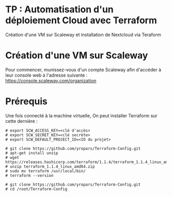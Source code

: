 # TP : Automatisation d'un déploiement Cloud avec Terraform
Création d'une VM sur Scaleway et installation de Nextcloud via Teraform

# Création d'une VM sur Scaleway
Pour commencer, munissez-vous d'un compte Scaleway afin d'accéder à leur console web à l'adresse suivante : https://console.scaleway.com/organization

# Prérequis
Une fois connecté à la machine virtuelle, On peut installer Terraform sur cette dernière :
```
# export SCW_ACCESS_KEY=<clé d'accès>
# export SCW_SECRET_KEY=<clé secrète>
# export SCW_DEFAULT_PROJECT_ID=<ID du projet>

# git clone https://github.com/yropars/Terraform-Config.git 
# apt-get install unzip
# wget https://releases.hashicorp.com/terraform/1.1.4/terraform_1.1.4_linux_amd64.zip
# unzip terraform_1.1.4_linux_amd64.zip
# sudo mv terraform /usr/local/bin/
# terraform --version

# git clone https://github.com/yropars/Terraform-Config.git
# cd /root/Terraform-Config

```
